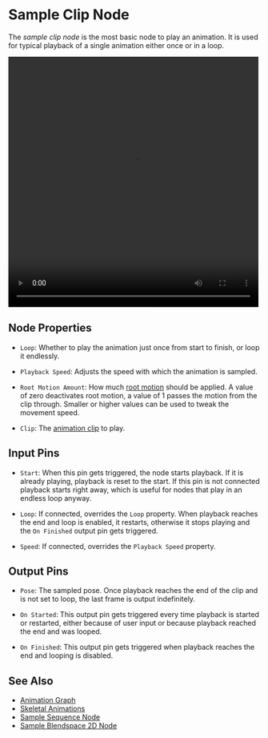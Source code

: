 # Sample Clip Node

The *sample clip node* is the most basic node to play an animation. It is used for typical playback of a single animation either once or in a loop.

<video src="../../media/skeletal-anim.webm" width="500" height="500" autoplay loop></video>

## Node Properties

* `Loop`: Whether to play the animation just once from start to finish, or loop it endlessly.

* `Playback Speed`: Adjusts the speed with which the animation is sampled.

* `Root Motion Amount`: How much [root motion](../root-motion.md) should be applied. A value of zero deactivates root motion, a value of 1 passes the motion from the clip through. Smaller or higher values can be used to tweak the movement speed.

* `Clip`: The [animation clip](../animation-clip-asset.md) to play.

## Input Pins

* `Start`: When this pin gets triggered, the node starts playback. If it is already playing, playback is reset to the start. If this pin is not connected playback starts right away, which is useful for nodes that play in an endless loop anyway.

* `Loop`: If connected, overrides the `Loop` property. When playback reaches the end and loop is enabled, it restarts, otherwise it stops playing and the `On Finished` output pin gets triggered.

* `Speed`: If connected, overrides the `Playback Speed` property.

## Output Pins

* `Pose`: The sampled pose. Once playback reaches the end of the clip and is not set to loop, the last frame is output indefinitely.

* `On Started`: This output pin gets triggered every time playback is started or restarted, either because of user input or because playback reached the end and was looped.

* `On Finished`: This output pin gets triggered when playback reaches the end and looping is disabled.

## See Also

* [Animation Graph](animation-graph-overview.md)
* [Skeletal Animations](../skeletal-animation-overview.md)
* [Sample Sequence Node](anim-nodes-sample-sequence.md)
* [Sample Blendspace 2D Node](anim-nodes-blendspace2d.md)
